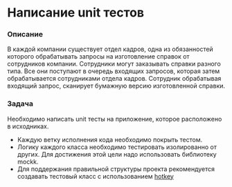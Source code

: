 # Написание unit тестов

### Описание

В каждой компании существует отдел кадров, одна из обязанностей которого обрабатывать запросы на изготовление справок от
сотрудников компании. Сотрудники могут заказывать справки разного типа. Все они поступают в очередь входящих запросов,
которая затем обрабатывается сотрудниками отдела кадров. Сотрудник обрабатывая входящий запрос, сканирует бумажную
версию изготовленной справки.

### Задача

Необходимо написать unit тесты на приложение, которое расположено в исходниках.

* Каждую ветку исполнения кода необходимо покрыть тестом.
* Логику каждого класса необходимо тестировать изолированно от других. Для достижения этой цели надо использовать
  библиотеку mockk.
* Для поддержания правильной структуры проекта рекомендуется создавать тестовый класс с использованием [hotkey](https://www.jetbrains.com/help/idea/create-tests.html#test-code-navigation)
